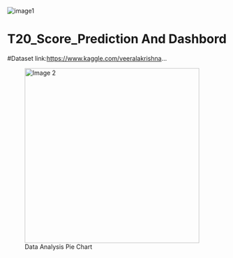 ![image1](https://github.com/Chetan3520/T20Score_Prediction/assets/90956042/ed39e4f9-ff07-4211-a54c-ab23e2271386)
# T20_Score_Prediction And Dashbord
#Dataset link:https://www.kaggle.com/veeralakrishna...
<figure>
  <img src="C:\Users\DELL\OneDrive\Pictures\Screenshots\image2.png" alt="Image 2" width="400">
  <figcaption>Data Analysis Pie Chart</figcaption>
</figure>

